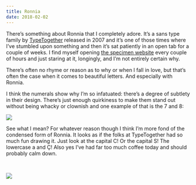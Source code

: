 ```yaml
---
title: Ronnia
date: 2018-02-02
---
```


There’s something about Ronnia that I completely adore. It’s a sans type family by [TypeTogether](https://www.type-together.com/) released in 2007 and it’s one of those times where I’ve stumbled upon something and then it’s sat patiently in an open tab for a couple of weeks. I find myself opening [the specimen website](https://www.type-together.com/ronnia-font) every couple of hours and just staring at it, longingly, and I’m not entirely certain why.

There’s often no rhyme or reason as to why or when I fall in love, but that’s often the case when it comes to beautiful letters. And especially with Ronnia.

I think the numerals show why I’m so infatuated: there’s a degree of subtlety in their design. There’s just enough quirkiness to make them stand out without being whacky or clownish and one example of that is the 7 and 8:

![](https://buttondown.s3.us-west-2.amazonaws.com/images/f83dfb73-5eaa-4773-b336-b7f51d4246e6.png)

See what I mean? For whatever reason though I think I’m more fond of the condensed form of Ronnia. It looks as if the folks at TypeTogether had so much fun drawing it. Just look at the capital C! Or the capital S! The lowercase a and Ç! Also yes I’ve had far too much coffee today and should probably calm down.

<br />

![](https://buttondown.s3.us-west-2.amazonaws.com/images/2520ac09-ca52-4c2f-a872-073653ee6aec.png)
